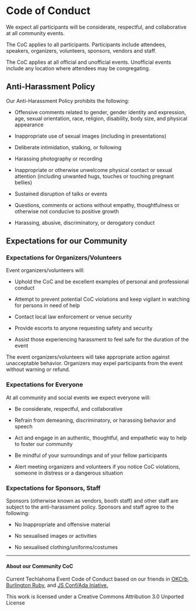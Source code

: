 # Code of Conduct
We expect all participants will be considerate, respectful, and collaborative at all community events.

The CoC applies to all participants. Participants include attendees, speakers, organizers, volunteers, sponsors, vendors and staff.

The CoC applies at all official and unofficial events. Unofficial events include any location where attendees may be congregating.

## Anti-Harassment Policy

Our Anti-Harassment Policy prohibits the following:

*   Offensive comments related to gender, gender identity and expression, age, sexual orientation, race, religion, disability, body size, and physical appearance

*   Inappropriate use of sexual images (including in presentations)

*   Deliberate intimidation, stalking, or following

*   Harassing photography or recording

*   Inappropriate or otherwise unwelcome physical contact or sexual attention (including unwanted hugs, touches or touching pregnant bellies)

*   Sustained disruption of talks or events

*   Questions, comments or actions without empathy, thoughtfulness or otherwise not conducive to positive growth

*   Harassing, abusive, discriminatory, or derogatory conduct

## Expectations for our Community

### Expectations for Organizers/Volunteers

Event organizers/volunteers will:

*   Uphold the CoC and be excellent examples of personal and professional conduct

*   Attempt to prevent potential CoC violations and keep vigilant in watching for persons in need of help

*   Contact local law enforcement or venue security

*   Provide escorts to anyone requesting safety and security

*   Assist those experiencing harassment to feel safe for the duration of the event

The event organizers/volunteers will take appropriate action against unacceptable behavior. Organizers may expel participants from the event without warning or refund.


### Expectations for Everyone

At all community and social events we expect everyone will:

*   Be considerate, respectful, and collaborative

*   Refrain from demeaning, discriminatory, or harassing behavior and speech

*   Act and engage in an authentic, thoughtful, and empathetic way to help to foster our community

*   Be mindful of your surroundings and of your fellow participants

*   Alert meeting organizers and volunteers if you notice CoC violations, someone in distress or a dangerous situation

### Expectations for Sponsors, Staff

Sponsors (otherwise known as vendors, booth staff) and other staff are subject to the anti-harassment policy. Sponsors and staff agree to the following:

*   No Inappropriate and offensive material

*   No sexualised images or activities

*   No sexualised clothing/uniforms/costumes

-----

#### About our Community CoC
Current Techlahoma Event Code of Conduct based on our friends in [OKCrb](http://www.okcruby.org/about/), [Burlington Ruby](http://burlingtonrubyconference.com/conduct.html), and [JS Conf/Ada Iniative.](http://jsconf.com/codeofconduct.html)

This work is licensed under a Creative Commons Attribution 3.0 Unported License
